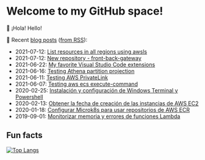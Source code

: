 # Welcome to my GitHub space!

👋 ¡Hola! Hello!

:memo: Recent [blog posts](https://blog.okelet.com) ([from RSS](https://feedly.com/i/subscription/feed%2Fhttps%3A%2F%2Fblog.okelet.com%2Findex.xml)):

<!-- BLOG-POST-LIST:START -->
* 2021-07-12: [List resources in all regions using awsls](https://blog.okelet.com/post/2021/07/list-resources-in-all-regions-using-awsls/)
* 2021-07-12: [New repository - front-back-gateway](https://blog.okelet.com/post/2021/07/new-repository-front-back-gateway/)
* 2021-06-22: [My favorite Visual Studio Code extensions](https://blog.okelet.com/post/2021/06/my-favorite-visual-studio-code-extensions/)
* 2021-06-16: [Testing Athena partition projection](https://blog.okelet.com/post/2021/06/testing-athena-partition-projection/)
* 2021-06-11: [Testing AWS PrivateLink](https://blog.okelet.com/post/2021/06/testing-aws-privatelink/)
* 2021-06-07: [Testing aws ecs execute-command](https://blog.okelet.com/post/2021/06/testing-aws-ecs-execute-command/)
* 2020-02-25: [Instalación y configuración de Windows Terminal y Powershell](https://blog.okelet.com/post/2020/02/instalaci%C3%B3n-y-configuraci%C3%B3n-de-windows-terminal-y-powershell/)
* 2020-02-13: [Obtener la fecha de creación de las instancias de AWS EC2](https://blog.okelet.com/post/2020/02/obtener-la-fecha-de-creaci%C3%B3n-de-las-instancias-de-aws-ec2/)
* 2020-01-18: [Configurar Microk8s para usar repositorios de AWS ECR](https://blog.okelet.com/post/2020/01/configurar-microk8s-para-usar-repositorios-de-aws-ecr/)
* 2019-09-01: [Monitorizar memoria y errores de funciones Lambda](https://blog.okelet.com/post/2019/09/monitorizar-memoria-y-errores-de-funciones-lambda/)

<!-- BLOG-POST-LIST:END -->

## Fun facts

[![Top Langs](https://github-readme-stats.vercel.app/api/top-langs/?username=okelet&layout=compact&exclude_repo=okelet.github.io)](https://github.com/okelet)
